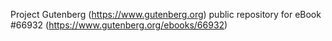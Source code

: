 Project Gutenberg (https://www.gutenberg.org) public repository for
eBook #66932 (https://www.gutenberg.org/ebooks/66932)
